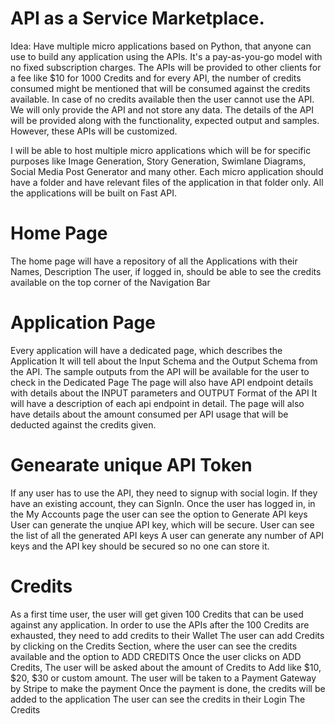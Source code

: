 # API as a Service Marketplace.

Idea: Have multiple micro applications based on Python, that anyone can use to build any application using the APIs. 
It's a pay-as-you-go model with no fixed subscription charges.
The APIs will be provided to other clients for a fee like $10 for 1000 Credits and for every API, the number of credits consumed might be mentioned that will be consumed against the credits available. In case of no credits available then the user cannot use the API. 
We will only provide the API and not store any data.
The details of the API will be provided along with the functionality, expected output and samples. However, these APIs will be customized.


I will be able to host multiple micro applications which will be for specific purposes like Image Generation, Story Generation, Swimlane Diagrams, Social Media Post Generator and many other. 
Each micro application should have a folder and have relevant files of the application in that folder only. 
All the applications will be built on Fast API. 


# Home Page
The home page will have a repository of all the Applications with their Names, Description
The user, if logged in, should be able to see the credits available on the top corner of the Navigation Bar

# Application Page
Every application will have a dedicated page, which describes the Application 
It will tell about the Input Schema and the Output Schema from the API.
The sample outputs from the API will be available for the user to check in the Dedicated Page
The page will also have API endpoint details with details about the INPUT parameters and OUTPUT Format of the API
It will have a description of each api endpoint in detail. 
The page will also have details about the amount consumed per API usage that will be deducted against the credits given.

# Genearate unique API Token
If any user has to use the API, they need to signup with social login. If they have an existing account, they can SignIn.
Once the user has logged in, in the My Accounts page the user can see the option to Generate API keys
User can generate the unqiue API key, which will be secure. 
User can see the list of all the generated API keys
A user can generate any number of API keys and the API key should be secured so no one can store it. 

# Credits
As a first time user, the user will get given 100 Credits that can be used against any application.
In order to use the APIs after the 100 Credits are exhausted, they need to add credits to their Wallet
The user can add Credits by clicking on the Credits Section, where the user can see the credits available and the option to ADD CREDITS
Once the user clicks on ADD Credits, The user will be asked about the amount of Credits to Add like $10, $20, $30 or custom amount.
The user will be taken to a Payment Gateway by Stripe to make the payment
Once the payment is done, the credits will be added to the application 
The user can see the credits in their Login 
The Credits 
